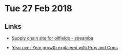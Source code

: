 # Tue 27 Feb 2018

## Links

- [Supply chain site for oilfields - streamba](https://www.streamba.net/)

- [Year over Year growth explained with Pros and Cons](https://www.thebalance.com/year-over-year-yoy-growth-calculation-definition-3305970)